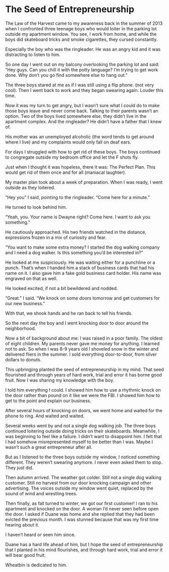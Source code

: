 The Seed of Entrepreneurship
===============


The Law of the Harvest came to my awareness back in the summer of 2013 when I confronted three teenage boys who would loiter in the parking lot outside my apartment window. You see, I work from home, and while the boys did skateboard tricks and smoke cigarettes, they cursed constantly.  

Especially the boy who was the ringleader. He was an angry kid and it was distracting to listen to him.

So one day I went out on my balcony overlooking the parking lot and said:
“Hey guys. Can you chill it with the potty language? I’m trying to get work done. Why don’t you go find somewhere else to hang out.”

The three boys stared at me as if I was still using a flip phone. (not very cool). Then I went back to work and they began swearing again. Louder this time.

Now it was my turn to get angry, but I wasn’t sure what I could do to make those boys leave and never come back. Talking to their parents wasn’t an option. Two of the boys lived somewhere else, they didn’t live in the apartment complex. And the ringleader? He didn’t have a father that I knew of. 

His mother was an unemployed alcoholic (the word tends to get around where I live) and my complaints would only fall on deaf ears.

For days I struggled with how to get rid of these boys. The boys continued to congregate outside my bedroom office and let the F shots fly. 

Just when I thought it was hopeless, there it was: The Perfect Plan. This would get rid of them once and for all (maniacal laughter).

My master plan took about a week of preparation. When I was ready, I went outside as they loitered.

“Hey you” I said, pointing to the ringleader. “Come here for a minute.”

He turned to look behind him.

“Yeah, you. Your name is Dwayne right? Come here. I want to ask you something.”

He cautiously approached. His two friends watched in the distance, expressions frozen in a mix of curiosity and fear.

“You want to make some extra money? I started the dog walking company and I need a dog walker. Is this something you’d be interested in?”

He looked at me suspiciously. He was waiting either for a punchline or a punch. That’s when I handed him a stack of business cards that had his name on it. I also gave him a fake gold business card holder. His name was engraved on that as well. 

He looked excited, if not a bit bewildered and nodded. 

“Great.” I said. “We knock on some doors tomorrow and get customers for our new business.”

With that, we shook hands and he ran back to tell his friends.

So the next day the boy and I went knocking door to door around the neighborhood.

Now a bit of background about me: I was raised in a poor family. The oldest of eight children.  My parents never gave me money for anything.  I learned not to ask. So when I was 8-9 years old I shoveled snow in the winter and delivered fliers in the summer. I sold everything door-to-door, from silver dollars to donuts.   

This upbringing planted the seed of entrepreneurship in my mind. That seed flourished and through years of hard work, trial and error it has borne good fruit. Now I was sharing my knowledge with the boy.

I told him everything I could. I showed him how to use a rhythmic knock on the door rather than pound on it like we were the FBI. I showed him how to get to the point and explain our business. 

After several hours of knocking on doors, we went home and waited for the phone to ring. And waited and waited. 

Several weeks went by and not a single dog walking job. The three boys continued loitering outside doing tricks on their skateboards. Meanwhile, I was beginning to feel like a failure. I didn’t want to disappoint him. I felt that I had somehow misrepresented myself to be better than I was. Maybe I wasn’t such a great entrepreneur after all.

But as I listened to the three boys outside my window, I noticed something different. They weren’t swearing anymore. I never even asked them to stop. They just did.

Then autumn arrived. The weather got colder. Still not a single dog walking customer. Still no harvest from our door knocking campaign and other advertising. The voices outside my window went quiet, replaced by the sound of wind and wrestling trees.

Then finally, as fall turned to winter, we got our first customer! I ran to his apartment and knocked on the door. A woman I’d never seen before open the door. I asked if Duane was home and she replied that they had been evicted the previous month. I was stunned because that was my first time hearing about it. 

I haven’t heard or seen him since.

Duane has a hard life ahead of him, but I hope the seed of entrepreneurship that I planted in his mind flourishes, and through hard work, trial and error it will bear good fruit. 

Wheatbin is dedicated to him.


